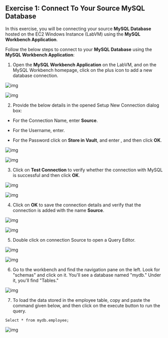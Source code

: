 ## Exercise 1: Connect To Your Source MySQL Database
In this exercise, you will be connecting your source **MySQL Database** hosted on the EC2 Windows Instance (LabVM) using the **MySQL Workbench Application**.

Follow the below steps to connect to your **MySQL Database** using the **MySQL Workbench Application**:

1. Open the **MySQL Workbench Application** on the LabVM, and on the MySQL Workbench homepage, click on the plus icon to add a new database connection.

![img](screenshots/5.png)

![img](screenshots/6.png)

2. Provide the below details in the opened Setup New Connection dialog box:

- For the Connection Name, enter **Source**.

- For the Username, enter.

- For the Password click on **Store in Vault**, and enter , and then click **OK**.

![img](screenshots/7.png)

![img](screenshots/8.png)

3. Click on **Test Connection** to verify whether the connection with MySQL is successful and then click **OK**.

![img](screenshots/9.png)

![img](screenshots/10.png)

4. Click on **OK** to save the connection details and verify that the connection is added with the name **Source**.

![img](screenshots/11.png)

![img](screenshots/12.png)

5. Double click on connection Source to open a Query Editor.

![img](screenshots/13.png)

![img](screenshots/14.png)

6. Go to the workbench and find the navigation pane on the left. Look for "schemas" and click on it. You'll see a database named "mydb." Under it, you'll find "Tables."

![img](screenshots/15.png)

7. To load the data stored in the employee table, copy and paste the command given below, and then click on the execute button to run the query.

```
Select * from mydb.employee;
```
![img](screenshots/16.png)
